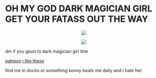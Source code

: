 # OH MY GOD DARK MAGICIAN GIRL GET YOUR FATASS OUT THE WAY



<p align="center">
  <img src="https://github.com/user-attachments/assets/f15fa370-5978-4f45-bc9c-eb3e2665eb51" />
</p>


<p align="center">
  <img src="https://yokai.crd.co/assets/images/image06.png?v=b4df531c" />
</p>


dni if you goon to dark magician girl btw


[patreon](https://www.patreon.com/rice147/about)
[i like these](https://rentry.co/scpstandsforsexualitychangepronouns)

find me in docks or something konny beats me daily and i hate her

